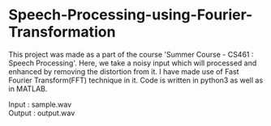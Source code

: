 # Speech-Processing-using-Fourier-Transformation
This project was made as a part of the course 'Summer Course - CS461 : Speech Processing'. Here, we take a noisy input which will processed and enhanced by removing the distortion from it. I have made use of Fast Fourier Transform(FFT) technique in it. Code is written in python3 as well as in MATLAB.

Input : sample.wav                  
Output : output.wav
